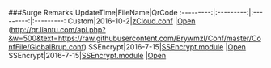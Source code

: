 ###Surge
Remarks|UpdateTime|FileName|QrCode
:---------:|:---------:|:---------:|:---------:
Custom|2016-10-2|[zCloud.conf](https://raw.githubusercontent.com/Brywmzl/Conf/master/ConfFile/zCloud.conf) |[Open](http://qr.liantu.com/api.php?&w=500&text=https://raw.githubusercontent.com/Brywmzl/Conf/master/ConfFile/SurgeBrup.conf)
(http://qr.liantu.com/api.php?&w=500&text=https://raw.githubusercontent.com/Brywmzl/Conf/master/ConfFile/GlobalBrup.conf)
SSEncrypt|2016-7-15|[SSEncrypt.module](https://github.com/Brywmzl/Conf/raw/master/SSEncrypt.module) |[Open](http://qr.liantu.com/api.php?&w=500&text=https://github.com/Brywmzl/Conf/raw/master/SSEncrypt.module)
SSEncrypt|2016-7-15|[SSEncrypt.module](https://github.com/Brywmzl/Conf/raw/master/SSEncrypt.module) |[Open](http://qr.liantu.com/api.php?&w=500&text=https://github.com/Brywmzl/Conf/raw/master/SSEncrypt.module)

